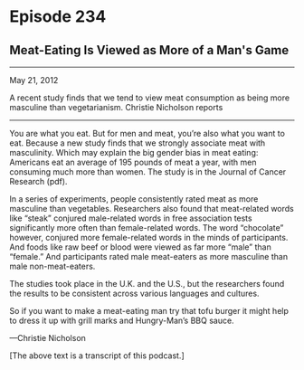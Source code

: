 # Episode 234

## Meat-Eating Is Viewed as More of a Man's Game

---

May 21, 2012

A recent study finds that we tend to view meat consumption as being more masculine than vegetarianism. Christie Nicholson reports

---

You are what you eat. But for men and meat, you’re also what you want to eat. Because a new study finds that we strongly associate meat with masculinity. Which may explain the big gender bias in meat eating: Americans eat an average of 195 pounds of meat a year, with men consuming much more than women. The study is in the Journal of Cancer Research (pdf).

In a series of experiments, people consistently rated meat as more masculine than vegetables. Researchers also found that meat-related words like “steak” conjured male-related words in free association tests significantly more often than female-related words. The word “chocolate” however, conjured more female-related words in the minds of participants. And foods like raw beef or blood were viewed as far more “male” than “female.” And participants rated male meat-eaters as more masculine than male non-meat-eaters.

The studies took place in the U.K. and the U.S., but the researchers found the results to be consistent across various languages and cultures.

So if you want to make a meat-eating man try that tofu burger it might help to dress it up with grill marks and Hungry-Man’s BBQ sauce.

—Christie Nicholson

[The above text is a transcript of this podcast.]

